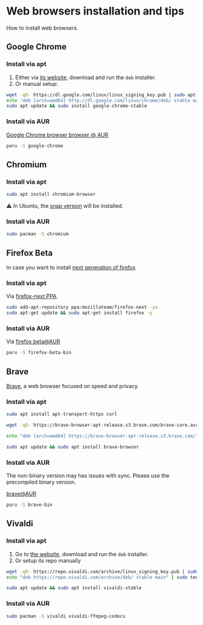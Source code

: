 # Web browsers installation and tips


How to install web browsers.

<!--more-->

## Google Chrome

### Install via apt

1. Either via [its website](https://www.google.com/chrome/), download and run the `deb` installer.
2. Or manual setup:

```bash
wget -qO- https://dl.google.com/linux/linux_signing_key.pub | sudo apt-key add -
echo 'deb [arch=amd64] http://dl.google.com/linux/chrome/deb/ stable main' | sudo tee /etc/apt/sources.list.d/google-chrome.list
sudo apt update && sudo install google-chrome-stable
```

### Install via AUR

[Google Chrome browser browser @ AUR](https://aur.archlinux.org/packages/google-chrome/)

```bash
paru -S google-chrome
```

## Chromium

### Install via apt

```bash
sudo apt install chromium-browser
```

⚠️ In Ubuntu, the [snap version](https://snapcraft.io/chromium) will be installed.

### Install via AUR

```bash
sudo pacman -S chromium
```

## Firefox Beta

In case you want to install [next generation of firefox](https://www.mozilla.org/zh-TW/firefox/channel/desktop/)

### Install via apt

Via [firefox-next PPA](https://launchpad.net/~mozillateam/+archive/ubuntu/firefox-next).

```bash
sudo add-apt-repository ppa:mozillateam/firefox-next -yu
sudo apt-get update && sudo apt-get install firefox -y
```

### Install via AUR

Via [firefox beta@AUR](https://aur.archlinux.org/packages/firefox-beta-bin/)

```bash
paru -S firefox-beta-bin
```

## Brave

[Brave](https://brave.com/), a web browser focused on speed and privacy.

### Install via apt

```bash
sudo apt install apt-transport-https curl

wget -qO- https://brave-browser-apt-release.s3.brave.com/brave-core.asc | sudo tee /etc/apt/trusted.gpg.d/brave-core.asc

echo "deb [arch=amd64] https://brave-browser-apt-release.s3.brave.com/ stable main" | sudo tee /etc/apt/sources.list.d/brave-browser-release.list

sudo apt update && sudo apt install brave-browser
```

### Install via AUR

The non-binary version may has issues with sync. Please use the precompiled binary version.

[brave@AUR](https://aur.archlinux.org/packages/brave-bin/)

```bash
paru -S brave-bin
```
## Vivaldi

### Install via apt

1. Go to [the website](https://vivaldi.com/), download and run the `deb` installer.
2. Or setup its repo manually
```bash
wget -qO- https://repo.vivaldi.com/archive/linux_signing_key.pub | sudo apt-key add -
echo "deb https://repo.vivaldi.com/archive/deb/ stable main" | sudo tee /etc/apt/sources.list.d/vivaldi.list

sudo apt update && sudo apt install vivaldi-stable
```

### Install via AUR

```bash
sudo pacman -S vivaldi vivaldi-ffmpeg-codecs
```

